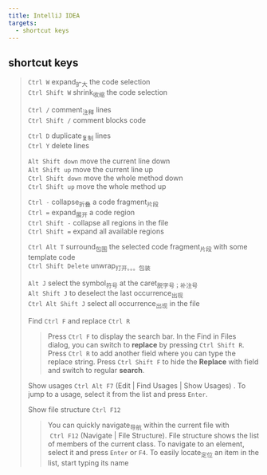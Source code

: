 ```yaml
---
title: IntelliJ IDEA
targets:
  - shortcut keys
---
```


## shortcut keys

> `Ctrl W` expand<sub>扩大</sub> the code selection \
> `Ctrl Shift W` shrink<sub>收缩</sub> the code selection
>
> `Ctrl /` comment<sub>注释</sub> lines \
> `Ctrl Shift /` comment blocks code
>
> `Ctrl D` duplicate<sub>复制</sub> lines \
> `Ctrl Y` delete lines
>
> `Alt Shift down` move the current line down \
> `Alt Shift up` move the current line up \
> `Ctrl Shift down` move the whole method down \
> `Ctrl Shift up` move the whole method up
>
> `Ctrl -` collapse<sub>折叠</sub> a code fragment<sub>片段</sub> \
> `Ctrl =` expand<sub>展开</sub> a code region \
> `Ctrl Shift -` collapse all regions in the file \
> `Ctrl Shift =` expand all available regions
>
> `Ctrl Alt T` surround<sub>包围</sub> the selected code fragment<sub>片段</sub> with some template code \
> `Ctrl Shift Delete` unwrap<sub>打开。。。包装</sub>
>
> `Alt J` select the symbol<sub>符号</sub> at the caret<sub>脱字号；补注号</sub> \
> `Alt Shift J` to deselect the last occurrence<sub>出现</sub> \
> `Ctrl Alt Shift J` select all occurrence<sub>出现</sub> in the file
>
> Find `Ctrl F` and replace `Ctrl R`
> > Press `Ctrl F` to display the search bar. In the Find in Files dialog, you can switch to **replace** by pressing `Ctrl Shift R`.\
> > Press `Ctrl R` to add another field where you can type the replace string. Press `Ctrl Shift F` to hide the **Replace** with field and switch to regular **search**.
>
> Show usages `Ctrl Alt F7` (Edit | Find Usages | Show Usages) . To jump to a usage, select it from the list and press `Enter`.
>
> Show file structure `Ctrl F12`
> > You can quickly navigate<sub>导航</sub> within the current file with  `Ctrl F12` (Navigate | File Structure).
> > File structure shows the list of members of the current class. To navigate to an element, select it and press `Enter` or `F4`.
> > To easily locate<sub>定位</sub> an item in the list, start typing its name

